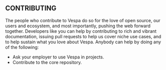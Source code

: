 ## CONTRIBUTING

The people who contribute to Vespa do so for the love of open source,
our users and ecosystem, and most importantly, pushing the web forward together.
Developers like you can help by contributing to rich and vibrant documentation, issuing pull requests to help us cover niche use cases, and to help sustain what you love about Vespa. 
Anybody can help by doing any of the following: 
 - Ask your employer to use Vespa in projects.
 - Contribute to the core repository.
